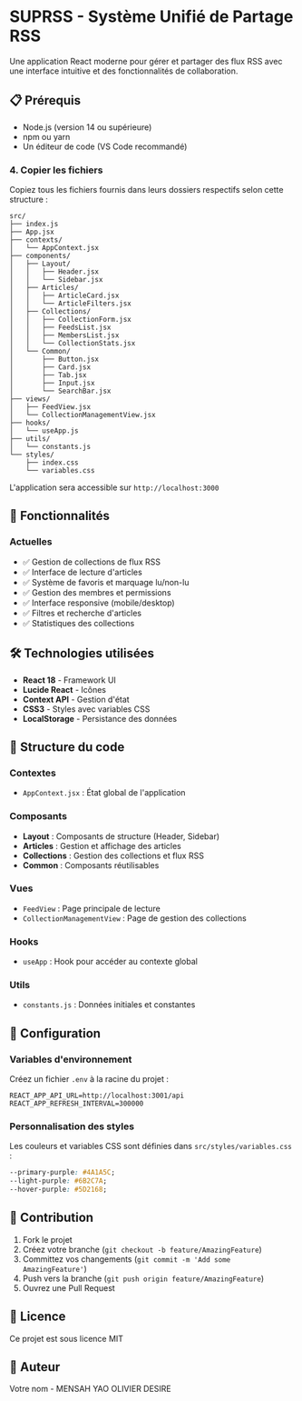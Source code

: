 # SUPRSS - Système Unifié de Partage RSS

Une application React moderne pour gérer et partager des flux RSS avec une interface intuitive et des fonctionnalités de collaboration.

## 📋 Prérequis

- Node.js (version 14 ou supérieure)
- npm ou yarn
- Un éditeur de code (VS Code recommandé)



### 4. Copier les fichiers

Copiez tous les fichiers fournis dans leurs dossiers respectifs selon cette structure :

```
src/
├── index.js
├── App.jsx
├── contexts/
│   └── AppContext.jsx
├── components/
│   ├── Layout/
│   │   ├── Header.jsx
│   │   └── Sidebar.jsx
│   ├── Articles/
│   │   ├── ArticleCard.jsx
│   │   └── ArticleFilters.jsx
│   ├── Collections/
│   │   ├── CollectionForm.jsx
│   │   ├── FeedsList.jsx
│   │   ├── MembersList.jsx
│   │   └── CollectionStats.jsx
│   └── Common/
│       ├── Button.jsx
│       ├── Card.jsx
│       ├── Tab.jsx
│       ├── Input.jsx
│       └── SearchBar.jsx
├── views/
│   ├── FeedView.jsx
│   └── CollectionManagementView.jsx
├── hooks/
│   └── useApp.js
├── utils/
│   └── constants.js
└── styles/
    ├── index.css
    └── variables.css
```



L'application sera accessible sur `http://localhost:3000`

## 🎯 Fonctionnalités

### Actuelles
- ✅ Gestion de collections de flux RSS
- ✅ Interface de lecture d'articles
- ✅ Système de favoris et marquage lu/non-lu
- ✅ Gestion des membres et permissions
- ✅ Interface responsive (mobile/desktop)
- ✅ Filtres et recherche d'articles
- ✅ Statistiques des collections


## 🛠️ Technologies utilisées

- **React 18** - Framework UI
- **Lucide React** - Icônes
- **Context API** - Gestion d'état
- **CSS3** - Styles avec variables CSS
- **LocalStorage** - Persistance des données

## 📁 Structure du code

### Contextes
- `AppContext.jsx` : État global de l'application

### Composants
- **Layout** : Composants de structure (Header, Sidebar)
- **Articles** : Gestion et affichage des articles
- **Collections** : Gestion des collections et flux RSS
- **Common** : Composants réutilisables

### Vues
- `FeedView` : Page principale de lecture
- `CollectionManagementView` : Page de gestion des collections

### Hooks
- `useApp` : Hook pour accéder au contexte global

### Utils
- `constants.js` : Données initiales et constantes

## 🔧 Configuration

### Variables d'environnement

Créez un fichier `.env` à la racine du projet :

```env
REACT_APP_API_URL=http://localhost:3001/api
REACT_APP_REFRESH_INTERVAL=300000
```

### Personnalisation des styles

Les couleurs et variables CSS sont définies dans `src/styles/variables.css` :

```css
--primary-purple: #4A1A5C;
--light-purple: #6B2C7A;
--hover-purple: #5D2168;
```


## 🤝 Contribution

1. Fork le projet
2. Créez votre branche (`git checkout -b feature/AmazingFeature`)
3. Committez vos changements (`git commit -m 'Add some AmazingFeature'`)
4. Push vers la branche (`git push origin feature/AmazingFeature`)
5. Ouvrez une Pull Request

## 📄 Licence

Ce projet est sous licence MIT

## 👥 Auteur

Votre nom - MENSAH YAO OLIVIER DESIRE

